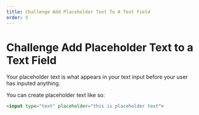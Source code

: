 ```yaml
---
title: Challenge Add Placeholder Text To A Text Field
order: 5
---
```

# Challenge Add Placeholder Text to a Text Field

Your placeholder text is what appears in your text input before your user has inputed anything.

You can create placeholder text like so:

```html
<input type="text" placeholder="this is placeholder text">
```
